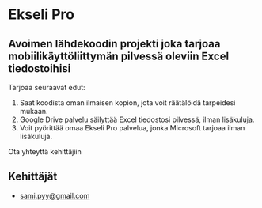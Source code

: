 # Ekseli Pro

## Avoimen lähdekoodin projekti joka tarjoaa mobiilikäyttöliittymän pilvessä oleviin Excel tiedostoihisi

Tarjoaa seuraavat edut:
1. Saat koodista oman ilmaisen kopion, jota voit räätälöidä tarpeidesi mukaan.
2. Google Drive palvelu säilyttää Excel tiedostosi pilvessä, ilman lisäkuluja.
3. Voit pyörittää omaa Ekseli Pro palvelua, jonka Microsoft tarjoaa ilman lisäkuluja.

Ota yhteyttä kehittäjiin

## Kehittäjät
* sami.pyy@gmail.com